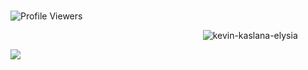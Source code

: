 ⠀⠀⠀⠀⠀⠀⠀⠀⠀⠀⠀⠀⠀⠀⠀⠀⠀⠀⠀⠀⠀⠀⠀⠀⠀⠀⠀⠀⠀⠀⠀⠀⠀⠀⠀⠀⠀⠀⠀⠀⠀⠀⠀![Profile Viewers](https://komarev.com/ghpvc/?username=kevely&color=1338BE&style=plastic)


⠀⠀⠀⠀⠀⠀⠀⠀⠀⠀⠀⠀⠀⠀⠀⠀⠀⠀⠀⠀⠀⠀⠀⠀⠀⠀⠀⠀⠀⠀![kevin-kaslana-elysia](https://github.com/user-attachments/assets/57d535d6-acf6-4939-b5d8-5326b6dfa752)


<img src="https://readme-typing-svg.demolab.com/?lines='&font=Libertinus+Math&center=true&width=1080&height=50&color=3944BC&duration=2500&pause=1000">
